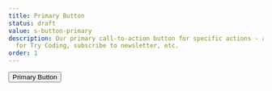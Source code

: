 ```yaml
---
title: Primary Button
status: draft
value: s-button-primary
description: Our primary call-to-action button for specific actions - apply, register
  for Try Coding, subscribe to newsletter, etc.
order: 1
---
```

<button class="s-button s-button-primary">Primary Button</button>